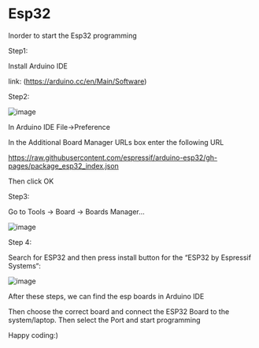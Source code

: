 # Esp32


Inorder to start the Esp32 programming

Step1:

   Install Arduino IDE
   
   link: (https://arduino.cc/en/Main/Software)
   
Step2:

   ![image](https://github.com/nobelnithin/Esp32/assets/73788106/8c096d76-134b-4570-b53b-4a9cfd21d4fe)
         
   In Arduino IDE File->Preference
   
   In the Additional Board Manager URLs box enter the following URL
   
   https://raw.githubusercontent.com/espressif/arduino-esp32/gh-pages/package_esp32_index.json
   
   Then click OK
   
  Step3:
  
  Go to  Tools -> Board -> Boards Manager…
  
  ![image](https://github.com/nobelnithin/Esp32/assets/73788106/1c9a8e98-adef-4c6c-a75c-d3f33b9f1c34)
  
  Step 4:
  
   Search for ESP32 and then press install button for the “ESP32 by Espressif Systems“:
    
   ![image](https://github.com/nobelnithin/Esp32/assets/73788106/b3c81244-0fee-4557-a01d-92b8e5aec585)
   
  After these steps, we can find the esp boards in Arduino IDE
  
  Then choose the correct board and connect the ESP32 Board to the system/laptop. Then select the Port and start programming
  
  Happy coding:)
  

  
  


   
  

